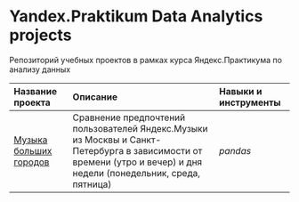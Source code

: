 # Yandex.Praktikum Data Analytics projects
Репозиторий учебных проектов в рамках курса Яндекс.Практикума по анализу данных 


| Название проекта | Описание | Навыки и инструменты | 
| :---------------------- | :---------------------- | :---------------------- |
| [Музыка больших городов](big_cities_music) | Сравнение предпочтений пользователей Яндекс.Музыки из Москвы и Санкт-Петербурга в зависимости от времени (утро и вечер) и дня недели (понедельник, среда, пятница)| *pandas* |
